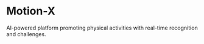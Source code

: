 # Motion-X
AI-powered platform promoting physical activities with real-time recognition and challenges.
